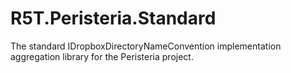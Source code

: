 # R5T.Peristeria.Standard
The standard IDropboxDirectoryNameConvention implementation aggregation library for the Peristeria project.
